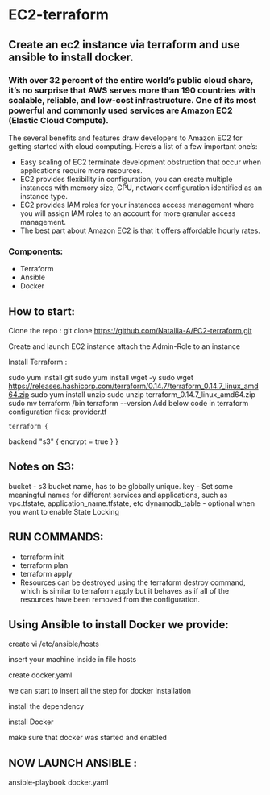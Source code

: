 
# EC2-terraform

## Create an ec2 instance via terraform and use ansible to install docker.
### With over 32 percent of the entire world’s public cloud share, it’s no surprise that AWS serves more than 190 countries with scalable, reliable, and low-cost infrastructure. One of its most powerful and commonly used services are Amazon EC2 (Elastic Cloud Compute).

The several benefits and features draw developers to Amazon EC2 for getting started with cloud computing. Here’s a list of a few important one’s:

* Easy scaling of EC2 terminate development obstruction that occur when applications require more resources.
* EC2 provides flexibility in configuration, you can create multiple instances with memory size, CPU, network configuration identified as an instance type.
* EC2 provides IAM roles for your instances access management where you will assign IAM roles to an account for more granular access management.
* The best part about Amazon EC2 is that it offers affordable hourly rates.
### Components:
* Terraform
* Ansible
* Docker
## How to start:
Clone the repo : git clone https://github.com/Natallia-A/EC2-terraform.git

Create and launch EC2 instance
attach the Admin-Role to an instance

 Install Terraform :

 sudo yum install git 
 sudo yum install wget -y
 sudo wget https://releases.hashicorp.com/terraform/0.14.7/terraform_0.14.7_linux_amd64.zip
    sudo yum install unzip 
    sudo unzip terraform_0.14.7_linux_amd64.zip 
    sudo mv  terraform /bin
    terraform   --version
    Add below code in terraform configuration files:
    provider.tf
    
    terraform {
  backend "s3" {
    encrypt = true
  }
}
## Notes on S3:
bucket - s3 bucket name, has to be globally unique.
key - Set some meaningful names for different services and applications, such as vpc.tfstate, application_name.tfstate, etc
dynamodb_table - optional when you want to enable State Locking
   ## RUN COMMANDS:
   * terraform init
   * terraform plan 
   * terraform apply 
   * Resources can be destroyed using the terraform destroy command, which is similar to terraform apply but it behaves as if all of the resources have been removed from the configuration.
   ## Using Ansible to install Docker we provide: 
   
   create vi /etc/ansible/hosts
   
   insert your machine inside in file hosts
   
   create docker.yaml
   
   we can start to insert all the step for docker installation
   
   install the dependency
   
   install Docker
   
   make sure that docker was started and enabled
   
   ##  NOW LAUNCH ANSIBLE :
   ansible-playbook docker.yaml
   


    
